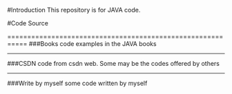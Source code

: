 ﻿#Introduction
  This repository is for JAVA code.  

#Code Source
 
===========================================================
###Books
       code examples in the JAVA books  

-------------------------------------------------------------------------------------------------

###CSDN
       code from csdn web. Some may be the codes offered by others

-------------------------------------------------------------------------------------------------

###Write by myself
       some code written by myself